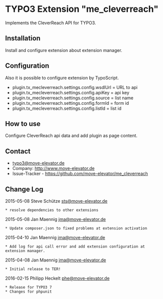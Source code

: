# TYPO3 Extension "me_cleverreach"

Implements the CleverReach API for TYPO3.

## Installation

Install and configure extension about extension manager.

## Configuration

Also it is possible to configure extension by TypoScript.

* plugin.tx_mecleverreach.settings.config.wsdlUrl = URL to api
* plugin.tx_mecleverreach.settings.config.apiKey = api key
* plugin.tx_mecleverreach.settings.config.source = list name
* plugin.tx_mecleverreach.settings.config.formId = form id
* plugin.tx_mecleverreach.settings.config.listId = list id

## How to use

Configure CleverReach api data and add plugin as page content.

## Contact

* typo3@move-elevator.de
* Company: http://www.move-elevator.de
* Issue-Tracker - https://github.com/move-elevator/me_cleverreach

## Change Log

2015-05-08  Steve Schütze <sts@move-elevator.de>

	* resolve dependencies to other extensions

2015-05-08  Jan Maennig  <jma@move-elevator.de>

	* Update composer.json to fixed problems at extension activation

2015-04-10  Jan Maennig  <jma@move-elevator.de>

	* Add log for api call error and add extension configuration at extension manager.

2015-04-08  Jan Maennig  <jma@move-elevator.de>

	* Initial release to TER!

2016-02-15  Philipp Heckelt  <phe@move-elevator.de>

    * Release for TYPO3 7
    * Changes for phpunit